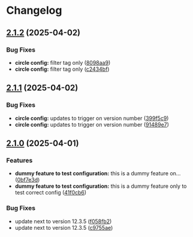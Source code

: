 # Changelog

## [2.1.2](https://github.com/LBHackney-IT/lbh-housing-register/compare/hackney-housing-register-v2.1.1...hackney-housing-register-v2.1.2) (2025-04-02)


### Bug Fixes

* **circle config:** filter tag only ([8098aa9](https://github.com/LBHackney-IT/lbh-housing-register/commit/8098aa942b893642416b26db7862f94ee7dfcb7e))
* **circle config:** filter tag only ([c2434bf](https://github.com/LBHackney-IT/lbh-housing-register/commit/c2434bf5187342a65330244818ce9166ed4342e0))

## [2.1.1](https://github.com/LBHackney-IT/lbh-housing-register/compare/hackney-housing-register-v2.1.0...hackney-housing-register-v2.1.1) (2025-04-02)


### Bug Fixes

* **circle config:** updates to trigger on version number ([399f5c9](https://github.com/LBHackney-IT/lbh-housing-register/commit/399f5c9b0f020499e15e1f7c38260315bbaf4cc1))
* **circle config:** updates to trigger on version number ([91489e7](https://github.com/LBHackney-IT/lbh-housing-register/commit/91489e7de15118ee4e8bcbd44889dda9d6458e82))

## [2.1.0](https://github.com/LBHackney-IT/lbh-housing-register/compare/hackney-housing-register-v2.0.0...hackney-housing-register-v2.1.0) (2025-04-01)


### Features

* **dummy feature to test configuration:** this is a dummy feature on… ([0bf7e3d](https://github.com/LBHackney-IT/lbh-housing-register/commit/0bf7e3d1a190c6efb5a7e71658ed31a8d42d97be))
* **dummy feature to test configuration:** this is a dummy feature only to test correct config ([41f0cb6](https://github.com/LBHackney-IT/lbh-housing-register/commit/41f0cb6e37661f658dd7e25fb64cda6efe0fb3d8))


### Bug Fixes

* update next to version 12.3.5 ([f058fb2](https://github.com/LBHackney-IT/lbh-housing-register/commit/f058fb2b7938a347079301e878adef201a782c64))
* update next to version 12.3.5 ([c9755ae](https://github.com/LBHackney-IT/lbh-housing-register/commit/c9755ae2a8c24cef3c8570ddb9d9397946fb4aa7))
